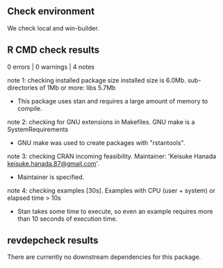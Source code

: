 ## Check environment
We check local and win-builder.


## R CMD check results
0 errors | 0 warnings | 4 notes

note 1: checking installed package size installed size is  6.0Mb. sub-directories of 1Mb or more: libs 5.7Mb

- This package uses stan and requires a large amount of memory to compile.

note 2: checking for GNU extensions in Makefiles. GNU make is a SystemRequirements

- GNU make was used to create packages with "rstantools".

note 3: checking CRAN incoming feasibility. Maintainer: 'Keisuke Hanada <keisuke.hanada.87@gmail.com>'.

- Maintainer is specified.

note 4: checking examples [30s]. Examples with CPU (user + system) or elapsed time > 10s

- Stan takes some time to execute, so even an example requires more than 10 seconds of execution time.

## revdepcheck results

There are currently no downstream dependencies for this package.
